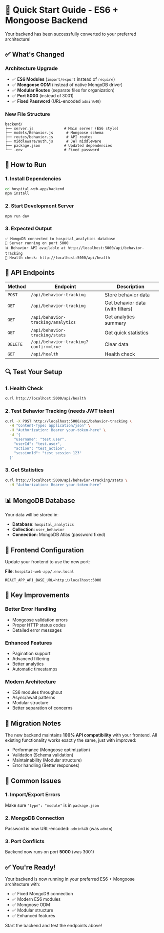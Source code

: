 # 🚀 Quick Start Guide - ES6 + Mongoose Backend

Your backend has been successfully converted to your preferred architecture!

## ✅ What's Changed

### **Architecture Upgrade**
- ✅ **ES6 Modules** (`import/export` instead of `require`)
- ✅ **Mongoose ODM** (instead of native MongoDB driver)
- ✅ **Modular Routes** (separate files for organization)
- ✅ **Port 5000** (instead of 3001)
- ✅ **Fixed Password** (URL-encoded `admin%40`)

### **New File Structure**
```
backend/
├── server.js              # Main server (ES6 style)
├── models/Behavior.js      # Mongoose schema
├── routes/behavior.js      # API routes
├── middleware/auth.js      # JWT middleware
├── package.json           # Updated dependencies
└── .env                   # Fixed password
```

## 🚀 **How to Run**

### **1. Install Dependencies**
```bash
cd hospital-web-app/backend
npm install
```

### **2. Start Development Server**
```bash
npm run dev
```

### **3. Expected Output**
```
✅ MongoDB connected to hospital_analytics database
🚀 Server running on port 5000
📊 Behavior API available at http://localhost:5000/api/behavior-tracking
💊 Health check: http://localhost:5000/api/health
```

## 🎯 **API Endpoints**

| Method | Endpoint | Description |
|--------|----------|-------------|
| `POST` | `/api/behavior-tracking` | Store behavior data |
| `GET` | `/api/behavior-tracking` | Get behavior data (with filters) |
| `GET` | `/api/behavior-tracking/analytics` | Get analytics summary |
| `GET` | `/api/behavior-tracking/stats` | Get quick statistics |
| `DELETE` | `/api/behavior-tracking?confirm=true` | Clear data |
| `GET` | `/api/health` | Health check |

## 🔍 **Test Your Setup**

### **1. Health Check**
```bash
curl http://localhost:5000/api/health
```

### **2. Test Behavior Tracking** (needs JWT token)
```bash
curl -X POST http://localhost:5000/api/behavior-tracking \
  -H "Content-Type: application/json" \
  -H "Authorization: Bearer your-token-here" \
  -d '{
    "username": "test.user",
    "userId": "test.user",
    "action": "test_action",
    "sessionId": "test_session_123"
  }'
```

### **3. Get Statistics**
```bash
curl http://localhost:5000/api/behavior-tracking/stats \
  -H "Authorization: Bearer your-token-here"
```

## 📊 **MongoDB Database**

Your data will be stored in:
- **Database**: `hospital_analytics`
- **Collection**: `user_behavior`
- **Connection**: MongoDB Atlas (password fixed)

## 🔧 **Frontend Configuration**

Update your frontend to use the new port:

**File**: `hospital-web-app/.env.local`
```env
REACT_APP_API_BASE_URL=http://localhost:5000
```

## 🎉 **Key Improvements**

### **Better Error Handling**
- Mongoose validation errors
- Proper HTTP status codes
- Detailed error messages

### **Enhanced Features**
- Pagination support
- Advanced filtering
- Better analytics
- Automatic timestamps

### **Modern Architecture**
- ES6 modules throughout
- Async/await patterns
- Modular structure
- Better separation of concerns

## 🔄 **Migration Notes**

The new backend maintains **100% API compatibility** with your frontend. All existing functionality works exactly the same, just with improved:
- Performance (Mongoose optimization)
- Validation (Schema validation)
- Maintainability (Modular structure)
- Error handling (Better responses)

## 🚨 **Common Issues**

### **1. Import/Export Errors**
Make sure `"type": "module"` is in `package.json`

### **2. MongoDB Connection**
Password is now URL-encoded: `admin%40` (was `admin`)

### **3. Port Conflicts**
Backend now runs on port **5000** (was 3001)

## ✅ **You're Ready!**

Your backend is now running in your preferred ES6 + Mongoose architecture with:
- ✅ Fixed MongoDB connection
- ✅ Modern ES6 modules
- ✅ Mongoose ODM
- ✅ Modular structure
- ✅ Enhanced features

Start the backend and test the endpoints above! 